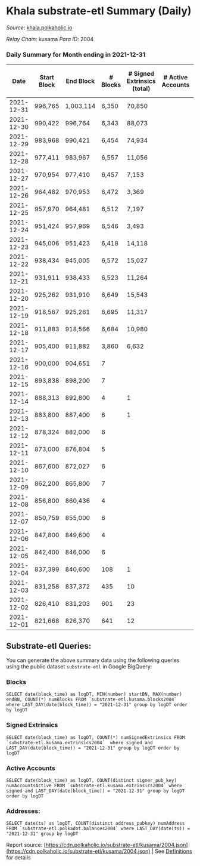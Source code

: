 # Khala substrate-etl Summary (Daily)

_Source_: [khala.polkaholic.io](https://khala.polkaholic.io)

*Relay Chain*: kusama
*Para ID*: 2004



### Daily Summary for Month ending in 2021-12-31


| Date | Start Block | End Block | # Blocks | # Signed Extrinsics (total) | # Active Accounts | # Passive | # New | # Addresses with Balances | # Events | # Transfers | # XCM Transfers In | # XCM Transfers Out |
| ---- | ----------- | --------- | -------- | --------------------------- | ----------------- | --------- | ----- | ------------------------- | -------- | ----------- | ------------------ | ------------------- |
| 2021-12-31 | 996,765 | 1,003,114 | 6,350  | 70,850 |  |  |  | 13,764 | 744,218 | 125 ($120,909.19) |   |   |
| 2021-12-30 | 990,422 | 996,764 | 6,343  | 88,073 |  |  |  | 13,763 | 926,617 | 102 ($460,007.06) |   |   |
| 2021-12-29 | 983,968 | 990,421 | 6,454  | 74,934 |  |  |  | 13,760 | 784,967 | 77 ($84,158.76) |   |   |
| 2021-12-28 | 977,411 | 983,967 | 6,557  | 11,056 |  |  |  | 13,748 | 115,254 | 19 ($3,922.56) |   |   |
| 2021-12-27 | 970,954 | 977,410 | 6,457  | 7,153 |  |  |  | 13,744 | 74,724 | 17 ($311.69) |   |   |
| 2021-12-26 | 964,482 | 970,953 | 6,472  | 3,369 |  |  |  |  | 35,730 | 10 ($9.53) |   |   |
| 2021-12-25 | 957,970 | 964,481 | 6,512  | 7,197 |  |  |  | 13,755 | 75,319 | 26 ($825.68) |   |   |
| 2021-12-24 | 951,424 | 957,969 | 6,546  | 3,493 |  |  |  |  | 36,437 |   |   |   |
| 2021-12-23 | 945,006 | 951,423 | 6,418  | 14,118 |  |  |  | 13,745 | 145,057 | 18 ($199.75) |   |   |
| 2021-12-22 | 938,434 | 945,005 | 6,572  | 15,027 |  |  |  | 13,741 | 155,460 | 99 ($71.44) |   |   |
| 2021-12-21 | 931,911 | 938,433 | 6,523  | 11,264 |  |  |  | 13,739 | 117,357 | 56 ($4,441.65) |   |   |
| 2021-12-20 | 925,262 | 931,910 | 6,649  | 15,543 |  |  |  | 13,732 | 161,173 | 74 ($1,587.85) |   |   |
| 2021-12-19 | 918,567 | 925,261 | 6,695  | 11,317 |  |  |  | 13,730 | 117,799 | 45 ($88.72) |   |   |
| 2021-12-18 | 911,883 | 918,566 | 6,684  | 10,980 |  |  |  | 13,724 | 112,510 | 130 ($545.32) |   |   |
| 2021-12-17 | 905,400 | 911,882 | 3,860  | 6,632 |  |  |  | 13,723 | 71,007 | 14 ($1,178.84) |   |   |
| 2021-12-16 | 900,000 | 904,651 | 7  |  |  |  |  |  | 21 |   |   |   |
| 2021-12-15 | 893,838 | 898,200 | 7  |  |  |  |  |  | 17 |   |   |   |
| 2021-12-14 | 888,313 | 892,800 | 4  | 1 |  |  |  |  | 18 |   |   |   |
| 2021-12-13 | 883,800 | 887,400 | 6  | 1 |  |  |  |  | 22 | 1 ($958.31) |   |   |
| 2021-12-12 | 878,324 | 882,000 | 6  |  |  |  |  |  | 19 |   |   |   |
| 2021-12-11 | 873,000 | 876,804 | 5  |  |  |  |  |  | 13 |   |   |   |
| 2021-12-10 | 867,600 | 872,027 | 6  |  |  |  |  |  | 19 |   |   |   |
| 2021-12-09 | 862,200 | 865,800 | 7  |  |  |  |  |  | 27 |   |   |   |
| 2021-12-08 | 856,800 | 860,436 | 4  |  |  |  |  |  | 22 |   |   |   |
| 2021-12-07 | 850,759 | 855,000 | 6  |  |  |  |  |  | 46 |   |   |   |
| 2021-12-06 | 847,800 | 849,600 | 4  |  |  |  |  |  | 14 |   |   |   |
| 2021-12-05 | 842,400 | 846,000 | 6  |  |  |  |  |  | 19 |   |   |   |
| 2021-12-04 | 837,399 | 840,600 | 108  | 1 |  |  |  |  | 195 | 1 ($3.21) |   |   |
| 2021-12-03 | 831,258 | 837,372 | 435  | 10 |  |  |  |  | 894 | 9 ($936.51) |   |   |
| 2021-12-02 | 826,410 | 831,203 | 601  | 23 |  |  |  |  | 1,217 | 20 ($229.65) |   |   |
| 2021-12-01 | 821,668 | 826,370 | 641  | 12 |  |  |  |  | 1,243 | 10 ($1,248.61) |   |   |

## Substrate-etl Queries:
You can generate the above summary data using the following queries using the public dataset `substrate-etl` in Google BigQuery:


### Blocks
```
SELECT date(block_time) as logDT, MIN(number) startBN, MAX(number) endBN, COUNT(*) numBlocks FROM `substrate-etl.kusama.blocks2004`  where LAST_DAY(date(block_time)) = "2021-12-31" group by logDT order by logDT
```


### Signed Extrinsics
```
SELECT date(block_time) as logDT, COUNT(*) numSignedExtrinsics FROM `substrate-etl.kusama.extrinsics2004`  where signed and LAST_DAY(date(block_time)) = "2021-12-31" group by logDT order by logDT
```


### Active Accounts
```
SELECT date(block_time) as logDT, COUNT(distinct signer_pub_key) numAccountsActive FROM `substrate-etl.kusama.extrinsics2004` where signed and LAST_DAY(date(block_time)) = "2021-12-31" group by logDT order by logDT
```


### Addresses:
```
SELECT date(ts) as logDT, COUNT(distinct address_pubkey) numAddress FROM `substrate-etl.polkadot.balances2004` where LAST_DAY(date(ts)) = "2021-12-31" group by logDT
```



Report source: [https://cdn.polkaholic.io/substrate-etl/kusama/2004.json](https://cdn.polkaholic.io/substrate-etl/kusama/2004.json) | See [Definitions](/DEFINITIONS.md) for details
